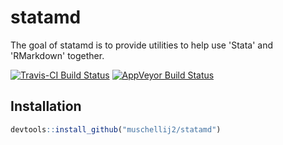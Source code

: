 # statamd

The goal of statamd is to provide utilities to help use 'Stata' and 'RMarkdown' together.

[![Travis-CI Build Status](https://travis-ci.org/muschellij2/statamd.svg?branch=master)](https://travis-ci.org/muschellij2/statamd)
[![AppVeyor Build Status](https://ci.appveyor.com/api/projects/status/github/muschellij2/statamd?branch=master&svg=true)](https://ci.appveyor.com/project/muschellij2/statamd)

## Installation

``` r
devtools::install_github("muschellij2/statamd")
```
